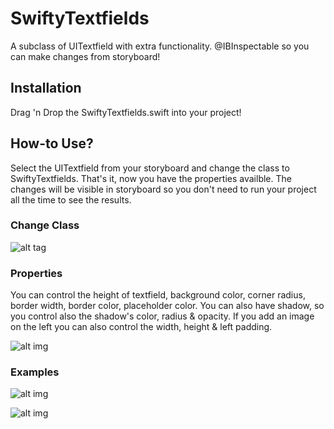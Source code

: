 # SwiftyTextfields
A subclass of UITextfield with extra functionality. @IBInspectable so you can make changes from storyboard!



## Installation 
Drag 'n Drop the SwiftyTextfields.swift into your project!

## How-to Use?
Select the UITextfield from your storyboard and change the class to SwiftyTextfields. That's it, now you have the properties availble. The changes will be visible in storyboard so you don't need to run your project all the time to see the results.

### Change Class

![alt tag](http://i.imgur.com/iIWHy0h.png) 
### Properties

You can control the height of textfield, background color, corner radius, border width, border color, placeholder color. You can also have shadow, so you control also the shadow's color, radius & opacity. If you add an image on the left you can also control the width, height & left padding.

![alt img](http://i.imgur.com/v4ICqCY.png)

### Examples
![alt img](http://i.imgur.com/sAJgcvN.png)

![alt img](http://i.imgur.com/mMCAlSf.png)


